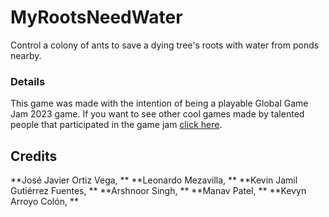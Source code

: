 # MyRootsNeedWater
Control a colony of ants to save a dying tree's roots with water from ponds nearby.

### Details
This game was made with the intention of being a playable Global Game Jam 2023 game. If you want to see other cool games made by talented people that participated in the game jam [click here](https://globalgamejam.org/2023/games).

## Credits
**José Javier Ortiz Vega, **
**Leonardo Mezavilla, **
**Kevin Jamil Gutiérrez Fuentes, **
**Arshnoor Singh, **
**Manav Patel, **
**Kevyn Arroyo Colón, **
